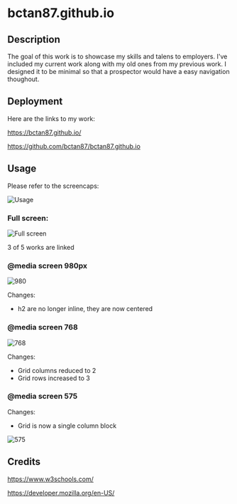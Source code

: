 # bctan87.github.io

## Description

The goal of this work is to showcase my skills and talens to employers. I've included my current work along with my old ones from my previous work. I designed it to be minimal so that a prospector would have a easy navigation thoughout. 

## Deployment
Here are the links to my work:

https://bctan87.github.io/

https://github.com/bctan87/bctan87.github.io

## Usage
Please refer to the screencaps:

![Usage](./assets/images/screencap1)

### Full screen:

![Full screen](./assets/images/screencap2)

3 of 5 works are linked

### @media screen 980px

![980](./assets/images/screencap3)

Changes:
- h2 are no longer inline, they are now centered

### @media screen 768

![768](./assets/images/screencap4)

Changes:
- Grid columns reduced to 2
- Grid rows increased to 3

### @media screen 575

Changes:
- Grid is now a single column block

![575](./assets/images/screencap5)

## Credits
https://www.w3schools.com/

https://developer.mozilla.org/en-US/
